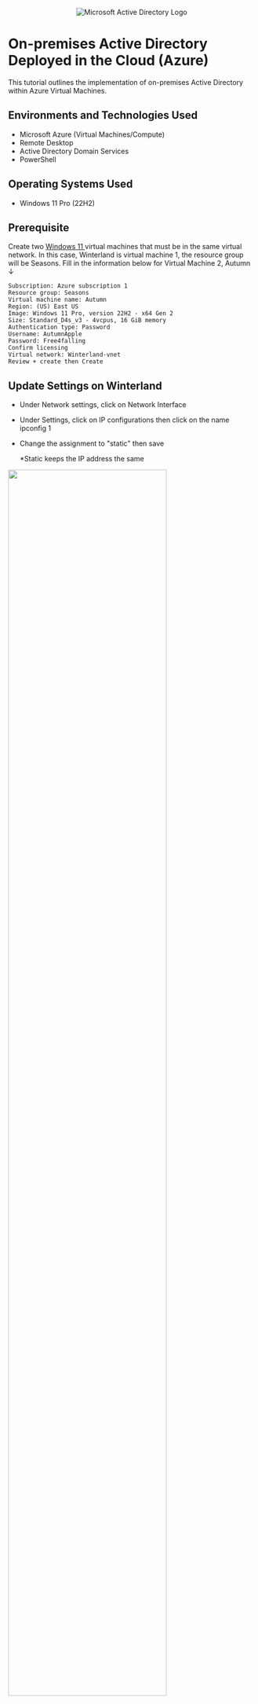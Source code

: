 <p align="center">
<img src="https://i.imgur.com/pU5A58S.png" alt="Microsoft Active Directory Logo"/>
</p>

<h1>On-premises Active Directory Deployed in the Cloud (Azure)</h1>
This tutorial outlines the implementation of on-premises Active Directory within Azure Virtual Machines.<br />


<h2>Environments and Technologies Used</h2>

- Microsoft Azure (Virtual Machines/Compute)
- Remote Desktop
- Active Directory Domain Services
- PowerShell

<h2>Operating Systems Used </h2>

- Windows 11 Pro (22H2)

<h2>Prerequisite</h2>

Create two <a href=https://github.com/Archie735/How-to-Create-a-Windows-11-Virtual-Machine/blob/main/README.md>Windows 11 </a> virtual machines that must be in the same virtual network.
In this case, Winterland is virtual machine 1, the resource group will be Seasons. Fill in the information below for Virtual Machine 2, Autumn ↓

    Subscription: Azure subscription 1
    Resource group: Seasons
    Virtual machine name: Autumn
    Region: (US) East US
    Image: Windows 11 Pro, version 22H2 - x64 Gen 2
    Size: Standard_D4s_v3 - 4vcpus, 16 GiB memory
    Authentication type: Password
    Username: AutumnApple
    Password: Free4falling
    Confirm licensing
    Virtual network: Winterland-vnet
    Review + create then Create

<h2> Update Settings on Winterland </h2>

- Under Network settings, click on Network Interface
- Under Settings, click on IP configurations then click on the name ipconfig 1
- Change the assignment to "static" then save

  *Static keeps the IP address the same

<img src=https://github.com/Archie735/Active-Directory-AZURE-/assets/150314129/8e6d1273-fd92-4319-8114-cf9712900c3e width="80%" height="auto" id="static change" alt="">


<h2>Ensure connectivity using perpetual ping</h2>

- Open two windows of remote desktop: one for Winterland and the other for Autumn.
    - (In case it may get confusing change the background photos of one or both desktops)
- On the Autumn remote desktop, open the command prompt and ping -t "Winterland's private IP address"

<img src=https://github.com/Archie735/Active-Directory-AZURE-/assets/150314129/c0173412-2a68-4b47-8187-cd0528f7e080 width="80%" height="auto" id="request timed out" alt="">

- In Winterland's remote desktop, on the search bar, type and select "Windows Defender Firewall with Advanced Security"
-  Select "inbound rules" then filter the protocol to view all rules with ICMPv4
-  Right-click and enable Virtual Machine Monitoring and Core Networking Diagnostics (domain and private profile)

<img src=https://github.com/Archie735/Active-Directory-AZURE-/assets/150314129/b952d1a9-d594-4c73-935b-79899eb4db55 width="80%" height="auto" id="inbound rules" alt="">

- The ping is successful if there is a reply

<img src=https://github.com/Archie735/Active-Directory-AZURE-/assets/150314129/2a54629c-b148-4e9b-b184-c5c6472005ad width="80%" height="auto" id="inbound rules" alt="">


